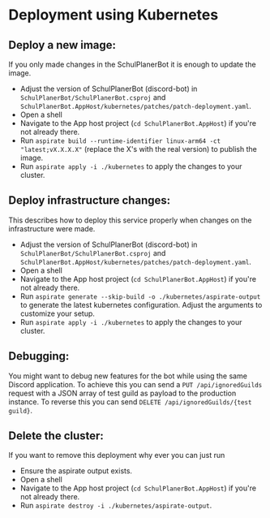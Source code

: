 # Deployment using Kubernetes

## Deploy a new image:

If you only made changes in the SchulPlanerBot it is enough to update the image.
- Adjust the version of SchulPlanerBot (discord-bot) in `SchulPlanerBot/SchulPlanerBot.csproj` and `SchulPlanerBot.AppHost/kubernetes/patches/patch-deployment.yaml`.
- Open a shell
- Navigate to the App host project (`cd SchulPlanerBot.AppHost`) if you're not already there.
- Run `aspirate build --runtime-identifier linux-arm64 -ct "latest;vX.X.X.X"` (replace the X's with the real version) to publish the image.
- Run `aspirate apply -i ./kubernetes` to apply the changes to your cluster.

## Deploy infrastructure changes:

This describes how to deploy this service properly when changes on the infrastructure were made.
- Adjust the version of SchulPlanerBot (discord-bot) in `SchulPlanerBot/SchulPlanerBot.csproj` and `SchulPlanerBot.AppHost/kubernetes/patches/patch-deployment.yaml`.
- Open a shell
- Navigate to the App host project (`cd SchulPlanerBot.AppHost`) if you're not already there.
- Run `aspirate generate --skip-build -o ./kubernetes/aspirate-output` to generate the latest kubernetes configuration. Adjust the arguments to customize your setup.
- Run `aspirate apply -i ./kubernetes` to apply the changes to your cluster.

## Debugging:

You might want to debug new features for the bot while using the same Discord application.
To achieve this you can send a `PUT /api/ignoredGuilds` request with a JSON array of test guild as payload to the production instance.
To reverse this you can send `DELETE /api/ignoredGuilds/{test guild}`.

## Delete the cluster:

If you want to remove this deployment why ever you can just run
- Ensure the aspirate output exists.
- Open a shell
- Navigate to the App host project (`cd SchulPlanerBot.AppHost`) if you're not already there.
- Run `aspirate destroy -i ./kubernetes/aspirate-output`.

